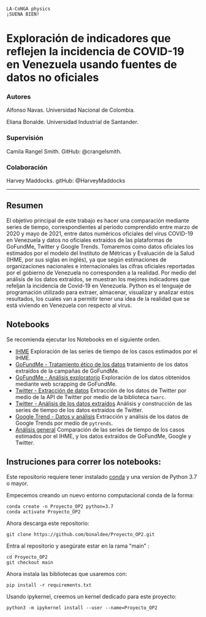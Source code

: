 ~~~
LA-CoNGA physics
¡SUENA BIEN!
~~~

# Exploración de indicadores que reflejen la incidencia de COVID-19 en Venezuela usando fuentes de datos no oficiales

### Autores
Alfonso Navas. Universidad Nacional de Colombia. 

Eliana Bonalde. Universidad Industrial de Santander. 

### Supervisión
Camila Rangel Smith. GitHub: @crangelsmith. 

### Colaboración
Harvey Maddocks. gitHub: @HarveyMaddocks

___

## Resumen

El objetivo principal de este trabajo es hacer una comparación mediante series de tiempo, correspondientes al periodo comprendido entre marzo de 2020 y mayo de 2021, entre datos numéricos oficiales del virus COVID-19 en Venezuela y datos no oficiales extraídos de las plataformas de GoFundMe, Twitter y Google Trends. Tomaremos como datos oficiales los estimados por el modelo del Instituto de Métricas y Evaluación de la Salud (IHME, por sus siglas en inglés), ya que según estimaciones de organizaciones nacionales e internacionales las cifras oficiales reportadas por el gobierno de Venezuela no corresponden a la realidad. Por medio del análisis de los datos extraídos, se muestran los mejores indicadores que refeljan la incidencia de Covid-19 en Venezuela. Python es el lenguaje de programación utilizado para extraer, almacenar, visualizar y analizar estos resultados, los cuales van a permitir tener una idea de la realidad que se está viviendo en Venezuela con respecto al virus.


## Notebooks

Se recomienda ejecutar los Notebooks en el siguiente orden.
 
- [IHME](https://github.com/bonaldee/Proyecto_OP2/blob/main/codigo/IHME.ipynb) Exploración de las series de tiempo de los casos estimados por el IHME.
- [GoFundMe - Tratamiento ético de los datos](https://github.com/bonaldee/Proyecto_OP2/blob/main/codigo/GoFundMe_datos.ipynb) tratamiento de los datos extraídos de la campañas de GoFundMe.
- [GoFundMe - Análisis exploratorio](https://github.com/bonaldee/Proyecto_OP2/blob/main/codigo/GoFoundMe_analisis.ipynb) Exploración de los datos obtenidos mediante web scrapping de GoFundMe.
- [Twitter - Extracción de datos](https://github.com/bonaldee/Proyecto_OP2/blob/main/codigo/Twitter_datos.ipynb) Extracción de los datos de Twitter por medio de la API de Twitter por medio de la biblioteca `twarc`.
- [Twitter - Análisis de los datos extraídos](https://github.com/bonaldee/Proyecto_OP2/blob/main/codigo/Twitter_analisis.ipynb) Análisis y construcción de las series de tiempo de los datos extraídos de Twitter.
- [Google Trend - Datos y análisis](https://github.com/bonaldee/Proyecto_OP2/blob/main/codigo/GoogleTrends_datos.ipynb) Extracción y análisis de los datos de Google Trends por medio de `pytrends`.
- [Análisis general](https://github.com/bonaldee/Proyecto_OP2/blob/main/codigo/analisis_general.ipynb) Comparación de las series de tiempo de los casos estimados por el IHME, y los datos extraídos de GoFundMe, Google y Twitter.



## Instruciones para correr los notebooks:

Este repositorio requiere tener instalado [conda](https://docs.conda.io/projects/conda/en/latest/index.html) y una version de Python 3.7 o mayor. 

Empecemos creando un nuevo entorno computacional conda de la forma:

```
conda create -n Proyecto_OP2 python=3.7
conda activate Proyecto_OP2
```

Ahora descarga este repositorio:

```
git clone https://github.com/bonaldee/Proyecto_OP2.git
```

Entra al repositorio y asegúrate estar en la rama "main" : 

```
cd Proyecto_OP2
git checkout main
```

Ahora instala las bibliotecas que usaremos con:

```
pip install -r requirements.txt
```

Usando ipykernel, creemos un kernel dedicado para este proyecto:

```
python3 -m ipykernel install --user --name=Proyecto_OP2



